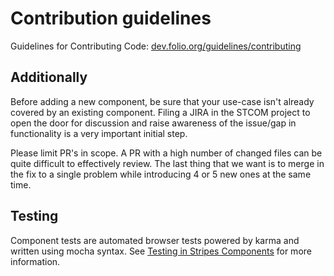 # Contribution guidelines

Guidelines for Contributing Code:
[dev.folio.org/guidelines/contributing](https://dev.folio.org/guidelines/contributing)

## Additionally

Before adding a new component, be sure that your use-case isn't already covered by an existing component. Filing a JIRA in the STCOM project to open the door for discussion and raise awareness of the issue/gap in functionality is a very important initial step.

Please limit PR's in scope. A PR with a high number of changed files can be quite difficult to effectively review. The last thing that we want is to merge in the fix to a single problem while introducing 4 or 5 new ones at the same time.

## Testing
Component tests are automated browser tests powered by karma and written using mocha syntax. See [Testing in Stripes Components](guides/Testing.stories.mdx) for more information.

